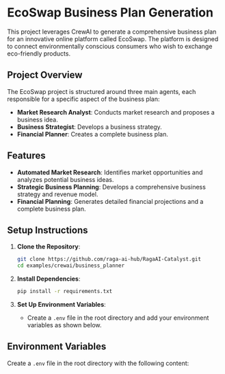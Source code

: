 # EcoSwap Business Plan Generation

This project leverages CrewAI to generate a comprehensive business plan for an innovative online platform called EcoSwap. The platform is designed to connect environmentally conscious consumers who wish to exchange eco-friendly products.

## Project Overview

The EcoSwap project is structured around three main agents, each responsible for a specific aspect of the business plan:

- **Market Research Analyst**: Conducts market research and proposes a business idea.
- **Business Strategist**: Develops a business strategy.
- **Financial Planner**: Creates a complete business plan.

## Features

- **Automated Market Research**: Identifies market opportunities and analyzes potential business ideas.
- **Strategic Business Planning**: Develops a comprehensive business strategy and revenue model.
- **Financial Planning**: Generates detailed financial projections and a complete business plan.

## Setup Instructions

1. **Clone the Repository**:
   ```bash
   git clone https://github.com/raga-ai-hub/RagaAI-Catalyst.git
   cd examples/crewai/business_planner
   ```

2. **Install Dependencies**:
   ```bash
   pip install -r requirements.txt
   ```

3. **Set Up Environment Variables**:
   - Create a `.env` file in the root directory and add your environment variables as shown below.

## Environment Variables

Create a `.env` file in the root directory with the following content: